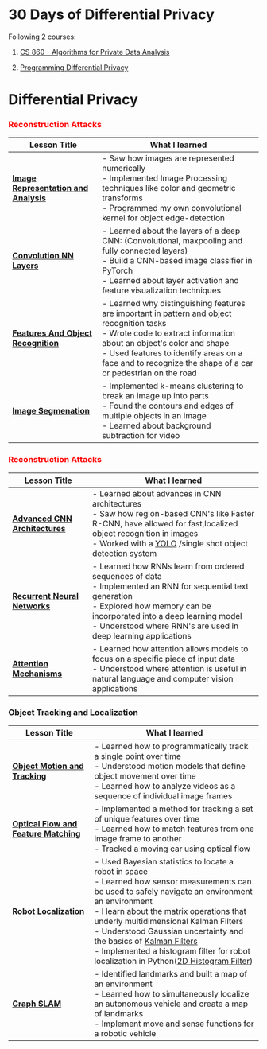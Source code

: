 
# 30 Days of Differential Privacy

Following 2 courses:

1. [CS 860 - Algorithms for Private Data Analysis](http://www.gautamkamath.com/CS860-fa2020.html)

2. [Programming Differential Privacy](https://programming-dp.com/notebooks/ch10.html)



# Differential Privacy
### <span style="color:red"> Reconstruction Attacks <span>


| **Lesson Title**                                                                                                                                             | **What I learned**                                                                                                                                                                                                                                                          |
|--------------------------------------------------------------------------------------------------------------------------------------------------------------|-----------------------------------------------------------------------------------------------------------------------------------------------------------------------------------------------------------------------------------------------------------------------------|
| **[Image Representation and Analysis](https://github.com/ivyclare/Computer-Vision-Nanodegree/tree/master/Exercises/1_1_Image_Representation)**               | - Saw how images are represented numerically <br/>- Implemented Image Processing techniques like color and geometric transforms<br/>- Programmed my own convolutional kernel for object edge-detection<br/>                                                                               |
| **[Convolution NN Layers](https://github.com/ivyclare/Computer-Vision-Nanodegree/tree/master/Exercises/1_2_Convolutional_Filters_Edge_Detection)**        | - Learned about the layers of a deep CNN: (Convolutional, maxpooling and fully connected layers)<br/>- Build a CNN-based image classifier in PyTorch<br/>- Learned about layer activation and feature visualization techniques<br/>                                                      |
| **[Features And Object Recognition](https://github.com/ivyclare/Computer-Vision-Nanodegree/tree/master/Exercises/1_3_Types_of_Features_Image_Segmentation)** | - Learned why distinguishing features are important in pattern and object recognition tasks<br/>- Wrote code to extract information about an object's color and shape<br/>- Used features to identify areas on a face and to recognize the shape of a car or pedestrian on the road<br/> |
| **[Image Segmenation](https://github.com/ivyclare/Computer-Vision-Nanodegree/tree/master/Exercises/1_4_Feature_Vectors)**                                   | - Implemented k-means clustering to break an image up into parts<br/>- Found the contours and edges of multiple objects in an image<br/>- Learned about background subtraction for video<br/>                                                                                            |


### <span style="color:red"> Reconstruction Attacks <span>

| **Lesson Title**                                                                                                               | **What I learned**                                                                                                                                                                                                                                                                                           |
|--------------------------------------------------------------------------------------------------------------------------------|--------------------------------------------------------------------------------------------------------------------------------------------------------------------------------------------------------------------------------------------------------------------------------------------------------------|
| **[Advanced CNN Architectures](https://github.com/ivyclare/Computer-Vision-Nanodegree/tree/master/Exercises/1_5_CNN_Layers)** |- Learned about advances in CNN architectures<br/>- Saw how region-based CNN's like Faster R-CNN, have allowed for fast,localized object recognition in images<br/>- Worked with a [YOLO](https://github.com/ivyclare/Computer-Vision-Nanodegree/tree/master/Exercises/2_2_YOLO) /single shot object detection system<br/> |
| **[Recurrent Neural Networks](https://github.com/ivyclare/Computer-Vision-Nanodegree/tree/master/Exercises/2_4_LSTMs)**        | - Learned how RNNs learn from ordered sequences of data <br/>- Implemented an RNN for sequential text generation<br/>- Explored how memory can be incorporated into a deep learning model<br/>- Understood where RNN's are used in deep learning applications<br/>                                                             |
| **[Attention Mechanisms](https://github.com/ivyclare/Computer-Vision-Nanodegree/tree/master/Exercises/2_6_Attention  )**       | - Learned how attention allows models to focus on a specific piece of input data<br/>- Understood where attention is useful in natural language and computer vision applications<br/>                                                                                                                                 |


### Object Tracking and Localization
| **Lesson Title**                                                                                                                                                  | **What I learned**                                                                                                                                                                                                                                                                                                                                                                                                                                                                                                                                                                                                                               |
|-------------------------------------------------------------------------------------------------------------------------------------------------------------------|--------------------------------------------------------------------------------------------------------------------------------------------------------------------------------------------------------------------------------------------------------------------------------------------------------------------------------------------------------------------------------------------------------------------------------------------------------------------------------------------------------------------------------------------------------------------------------------------------------------------------------------------------|
| **[Object Motion and Tracking](https://github.com/ivyclare/Computer-Vision-Nanodegree/tree/master/CVND_Localization_Exercises/4_2_Robot_Localization)**           | - Learned how to programmatically track a single point over time<br/>- Understood motion models that define object movement over time<br/>- Learned how to analyze videos as a sequence of individual image frames<br/>                                                                                                                                                                                                                                                                                                                                                                                                                                       |
| **[Optical Flow and Feature Matching](https://github.com/ivyclare/Computer-Vision-Nanodegree/tree/master/CVND_Localization_Exercises/4_5_State_and_Motion)**      | - Implemented a method for tracking a set of unique features over time<br/>- Learned how to match features from one image frame to another<br/>- Tracked a moving car using optical flow<br/>                                                                                                                                                                                                                                                                                                                                                                                                                                                                 |
| **[Robot Localization](https://github.com/ivyclare/Computer-Vision-Nanodegree/tree/master/CVND_Localization_Exercises/4_6_Matrices_and_Transformation_of_State)** | - Used Bayesian statistics to locate a robot in space<br/>- Learned how sensor measurements can be used to safely navigate an environment an environment<br/>- I learn about the matrix operations that underly multidimensional Kalman Filters<br/>- Understood Gaussian uncertainty and the basics of [Kalman Filters](https://github.com/ivyclare/Computer-Vision-Nanodegree/tree/master/CVND_Localization_Exercises/4_4_Kalman_Filters)<br/>- Implemented a histogram filter for robot localization in Python([2D Histogram Filter](https://github.com/ivyclare/Computer-Vision-Nanodegree/tree/master/CVND_Localization_Exercises/4_3_2D_Histogram_Filter)) |
| **[Graph SLAM](https://github.com/ivyclare/Computer-Vision-Nanodegree/tree/master/CVND_Localization_Exercises/4_7_SLAM)**                                         | - Identified landmarks and built a map of an environment<br/>- Learned how to simultaneously localize an autonomous vehicle and create a map of landmarks<br/>- Implement move and sense functions for a robotic vehicle<br/>                                                                                                                                                                                                                                                                                                                                                                                                                                 |

